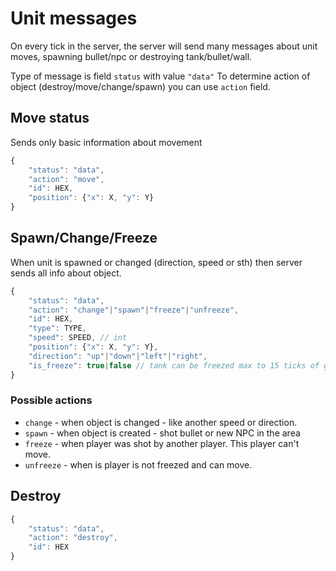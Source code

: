 # Unit messages
On every tick in the server, the server will send many messages about unit moves,
spawning bullet/npc or destroying tank/bullet/wall.

Type of message is field `status` with value `"data"`
To determine action of object (destroy/move/change/spawn) you can use `action` field.

## Move status

Sends only basic information about movement
```js
{
    "status": "data",
    "action": "move",
    "id": HEX,
    "position": {"x": X, "y": Y}
}
```

## Spawn/Change/Freeze
When unit is spawned or changed (direction, speed or sth) then server sends all info about object.

```js
{
    "status": "data",
    "action": "change"|"spawn"|"freeze"|"unfreeze",
    "id": HEX,
    "type": TYPE,
    "speed": SPEED, // int
    "position": {"x": X, "y": Y},
    "direction": "up"|"down"|"left"|"right",
    "is_freeze": true|false // tank can be freezed max to 15 ticks of game.
}
```

### Possible actions

* `change` - when object is changed - like another speed or direction.
* `spawn` - when object is created - shot bullet or new NPC in the area
* `freeze` - when player was shot by another player. This player can't move.
* `unfreeze` - when is player is not freezed and can move.

## Destroy
```js
{
    "status": "data",
    "action": "destroy",
    "id": HEX
}
```
